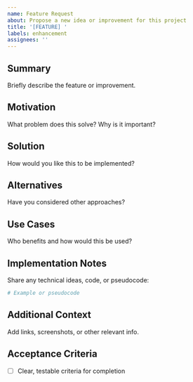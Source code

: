 ```yaml
---
name: Feature Request
about: Propose a new idea or improvement for this project
title: '[FEATURE] '
labels: enhancement
assignees: ''
---
```


## Summary

Briefly describe the feature or improvement.

## Motivation

What problem does this solve? Why is it important?

## Solution

How would you like this to be implemented?

## Alternatives

Have you considered other approaches?

## Use Cases

Who benefits and how would this be used?

## Implementation Notes

Share any technical ideas, code, or pseudocode:

```python
# Example or pseudocode
```

## Additional Context

Add links, screenshots, or other relevant info.

## Acceptance Criteria

- [ ] Clear, testable criteria for completion
